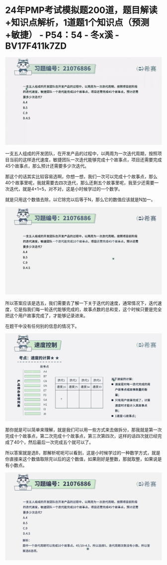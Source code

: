 # 24年PMP考试模拟题200道，题目解读+知识点解析，1道题1个知识点（预测+敏捷） - P54：54 - 冬x溪 - BV17F411k7ZD

![](img/3e89b3a9d5aa8d2a1771dab616d86fda_0.png)

一支五人组成的开发团队，在开发产品的过程中，以两周为一次迭代周期，按照项目当前的这样迭代速度，敏捷团队一次迭代能够完成十个故事点，项目还需要完成45个故事点，那么预计还需要多少次迭代。

那这个的话其实比较容易选啊，你想一想，我们一次可以完成十个故事点，那么40个故事里呢，我就需要去四次迭代，那么还剩五个故事里呢，我至少还需要一次迭代，就是4+1=5，对不对，这是小时候学过的一个数学。

就是只用这个数值去除，以它除完以后等于N，那么它的数值应该就是N加一。

![](img/3e89b3a9d5aa8d2a1771dab616d86fda_2.png)

所以答案应该是选五，我们需要去了解一下关于迭代的速度，通常情况下，迭代速度，它是指我们每一轮迭代能够完成的，故事点数的总和变，这个时候只要是完全把这个用户故事完成了，才能够记录进来。

在题干中没有任何别的信息的情况下。

![](img/3e89b3a9d5aa8d2a1771dab616d86fda_4.png)

那你就是可以简单来理解，就是我们可以用一些方式来去做拆分，那我就是第一次完成十个故事点，第二次完成十个故事点，第三次第四次，这样的话四次就已经完成了40个，然后最后一次完成五个就可以了。

所以答案就是选B，那解析呢呃可以看到，这是小时候学过的一种数学方式，就是你直接来这个数值取除完以后的这个数值，如果刚好是整数，那就取整，如果说是有小数点。



![](img/3e89b3a9d5aa8d2a1771dab616d86fda_6.png)